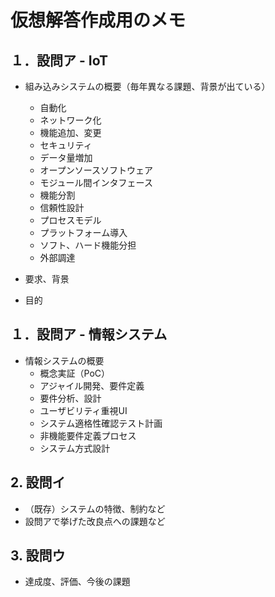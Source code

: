 # 仮想解答作成用のメモ

## １．設問ア - IoT
- 組み込みシステムの概要（毎年異なる課題、背景が出ている）
    - 自動化
    - ネットワーク化
    - 機能追加、変更
    - セキュリティ
    - データ量増加
    - オープンソースソフトウェア
    - モジュール間インタフェース
    - 機能分割
    - 信頼性設計
    - プロセスモデル
    - プラットフォーム導入
    - ソフト、ハード機能分担
    - 外部調達

- 要求、背景
- 目的

## １．設問ア - 情報システム
- 情報システムの概要
    - 概念実証（PoC）
    - アジャイル開発、要件定義
    - 要件分析、設計
    - ユーザビリティ重視UI
    - システム適格性確認テスト計画
    - 非機能要件定義プロセス
    - システム方式設計



## 2. 設問イ

- （既存）システムの特徴、制約など
- 設問アで挙げた改良点への課題など

## 3. 設問ウ
- 達成度、評価、今後の課題
